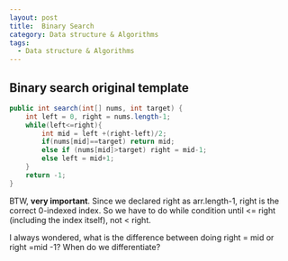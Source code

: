 ```yaml
---
layout: post
title:  Binary Search
category: Data structure & Algorithms
tags:
  - Data structure & Algorithms
---
```


## Binary search original template
```java
public int search(int[] nums, int target) {
    int left = 0, right = nums.length-1;
    while(left<=right){
        int mid = left +(right-left)/2;
        if(nums[mid]==target) return mid;
        else if (nums[mid]>target) right = mid-1;
        else left = mid+1;
    }
    return -1;
}
```

BTW, **very important**. Since we declared right as arr.length-1,
right is the correct 0-indexed index. So we have to do while condition
until <= right (including the index itself), not < right.

I always wondered, what is the difference between doing right = mid
or right =mid -1? When do we differentiate?

